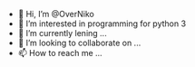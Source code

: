 - 👋 Hi, I’m @OverNiko
- 👀 I’m interested in programming for python 3
- 🌱 I’m currently lening ...
- 💞️ I’m looking to collaborate on ...
- 📫 How to reach me ...

<!---
OverNiko/OverNiko is a ✨ special ✨ repository because its `README.md` (this file) appears on your GitHub profile.
You can click the Preview link to take a look at your changes.
--->
